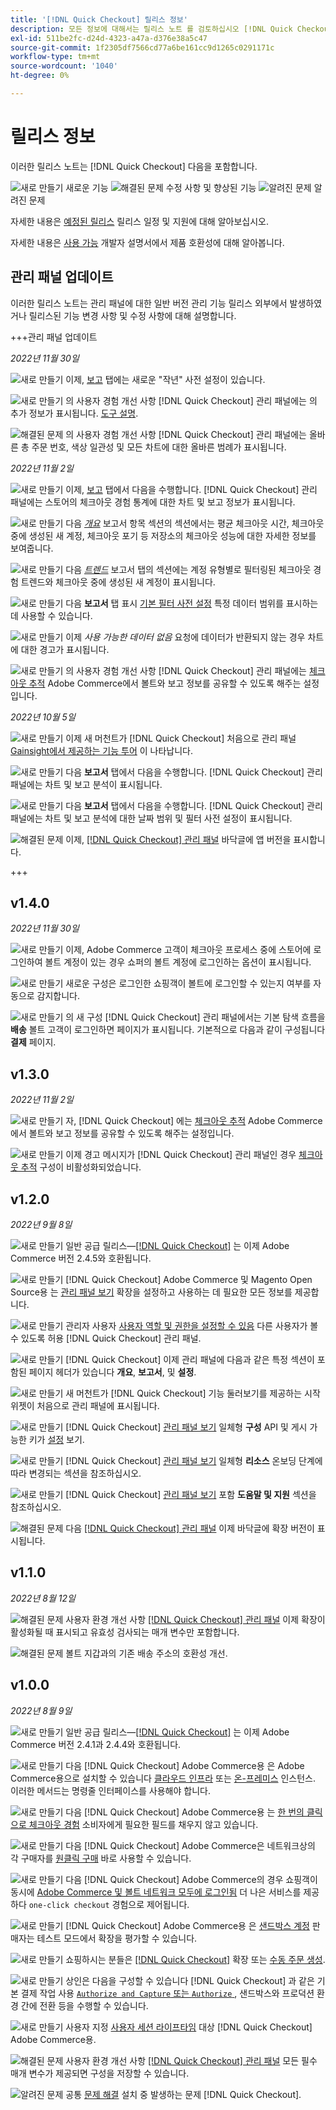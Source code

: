 ```yaml
---
title: '[!DNL Quick Checkout] 릴리스 정보'
description: 모든 정보에 대해서는 릴리스 노트 를 검토하십시오 [!DNL Quick Checkout] 릴리스.
exl-id: 511be2fc-d24d-4323-a47a-d376e38a5c47
source-git-commit: 1f2305df7566cd77a6be161cc9d1265c0291171c
workflow-type: tm+mt
source-wordcount: '1040'
ht-degree: 0%

---
```


# 릴리스 정보

이러한 릴리스 노트는 [!DNL Quick Checkout] 다음을 포함합니다.

![새로 만들기](../assets/new.svg) 새로운 기능
![해결된 문제](../assets/fix.svg) 수정 사항 및 향상된 기능
![알려진 문제](../assets/bug.svg) 알려진 문제

자세한 내용은 [예정된 릴리스](https://devdocs.magento.com/release/) 릴리스 일정 및 지원에 대해 알아보십시오.

자세한 내용은 [사용 가능](https://devdocs.magento.com/release/availability.html) 개발자 설명서에서 제품 호환성에 대해 알아봅니다.

## 관리 패널 업데이트

이러한 릴리스 노트는 관리 패널에 대한 일반 버전 관리 기능 릴리스 외부에서 발생하였거나 릴리스된 기능 변경 사항 및 수정 사항에 대해 설명합니다.

+++관리 패널 업데이트

_2022년 11월 30일_

![새로 만들기](../assets/new.svg)<!-- Issue BOLT-502 --> 이제, [보고](https://experienceleague.adobe.com/docs/commerce-merchant-services/quick-checkout/getting-started/quick-checkout-reporting/reports.html) 탭에는 새로운 &quot;작년&quot; 사전 설정이 있습니다.

![새로 만들기](../assets/new.svg)<!-- Issue BOLT-471 --> 의 사용자 경험 개선 사항 [!DNL Quick Checkout] 관리 패널에는 의 추가 정보가 표시됩니다. [도구 설명](https://experienceleague.adobe.com/docs/commerce-merchant-services/quick-checkout/getting-started/quick-checkout-reporting/reports.html).

![해결된 문제](../assets/fix.svg)<!-- Issue BOLT-514 --> 의 사용자 경험 개선 사항 [!DNL Quick Checkout] 관리 패널에는 올바른 총 주문 번호, 색상 일관성 및 모든 차트에 대한 올바른 범례가 표시됩니다.

_2022년 11월 2일_

![새로 만들기](../assets/new.svg)<!-- Issue BOLT-293 --> 이제, [보고](https://experienceleague.adobe.com/docs/commerce-merchant-services/quick-checkout/getting-started/quick-checkout-reporting/reports.html) 탭에서 다음을 수행합니다. [!DNL Quick Checkout] 관리 패널에는 스토어의 체크아웃 경험 통계에 대한 차트 및 보고 정보가 표시됩니다.

![새로 만들기](../assets/new.svg)<!-- Issue BOLT-422 --> 다음 [_개요_](https://experienceleague.adobe.com/docs/commerce-merchant-services/quick-checkout/getting-started/quick-checkout-reporting/reports.html#reports-overview) 보고서 항목 섹션의 섹션에서는 평균 체크아웃 시간, 체크아웃 중에 생성된 새 계정, 체크아웃 포기 등 저장소의 체크아웃 성능에 대한 자세한 정보를 보여줍니다.

![새로 만들기](../assets/new.svg)<!-- Issue BOLT-423 --> 다음 [_트렌드_](https://experienceleague.adobe.com/docs/commerce-merchant-services/quick-checkout/getting-started/quick-checkout-reporting/reports.html#reports-trends) 보고서 탭의 섹션에는 계정 유형별로 필터링된 체크아웃 경험 트렌드와 체크아웃 중에 생성된 새 계정이 표시됩니다.

![새로 만들기](../assets/new.svg)<!-- Issue BOLT-439 --> 다음 **보고서** 탭 표시 [기본 필터 사전 설정](https://experienceleague.adobe.com/docs/commerce-merchant-services/quick-checkout/getting-started/quick-checkout-reporting/reports.html#filter-data) 특정 데이터 범위를 표시하는 데 사용할 수 있습니다.

![새로 만들기](../assets/new.svg)<!-- Issue BOLT-433 --> 이제 _사용 가능한 데이터 없음_ 요청에 데이터가 반환되지 않는 경우 차트에 대한 경고가 표시됩니다.

![새로 만들기](../assets/new.svg)<!-- Issue BOLT-473 --> 의 사용자 경험 개선 사항 [!DNL Quick Checkout] 관리 패널에는 [체크아웃 추적](https://experienceleague.adobe.com/docs/commerce-merchant-services/quick-checkout/getting-started/settings-quick-checkout.html#service-settings) Adobe Commerce에서 볼트와 보고 정보를 공유할 수 있도록 해주는 설정입니다.

_2022년 10월 5일_

![새로 만들기](../assets/new.svg)<!-- Issue BOLT-379 --> 이제 새 머천트가 [!DNL Quick Checkout] 처음으로 관리 패널 [Gainsight에서 제공하는 기능 투어](https://experienceleague.adobe.com/docs/commerce-merchant-services/quick-checkout/getting-started/onboarding.html) 이 나타납니다.

![새로 만들기](../assets/new.svg)<!-- Issue BOLT-377 --> 다음 **보고서** 탭에서 다음을 수행합니다. [!DNL Quick Checkout] 관리 패널에는 차트 및 보고 분석이 표시됩니다.

![새로 만들기](../assets/new.svg)<!-- Issue BOLT-377 --> 다음 **보고서** 탭에서 다음을 수행합니다. [!DNL Quick Checkout] 관리 패널에는 차트 및 보고 분석에 대한 날짜 범위 및 필터 사전 설정이 표시됩니다.

![해결된 문제](../assets/fix.svg)<!-- Issue BOLT-369 --> 이제, [[!DNL Quick Checkout] 관리 패널](https://experienceleague.adobe.com/docs/commerce-merchant-services/quick-checkout/getting-started/onboarding.html#enable-extension) 바닥글에 앱 버전을 표시합니다.

+++

## v1.4.0

_2022년 11월 30일_

![새로 만들기](../assets/new.svg)<!-- Issue BOLT-513 --> 이제, Adobe Commerce 고객이 체크아웃 프로세스 중에 스토어에 로그인하여 볼트 계정이 있는 경우 쇼퍼의 볼트 계정에 로그인하는 옵션이 표시됩니다.

![새로 만들기](../assets/new.svg)<!-- Issue BOLT-512 --> 새로운 구성은 로그인한 쇼핑객이 볼트에 로그인할 수 있는지 여부를 자동으로 감지합니다.

![새로 만들기](../assets/new.svg)<!-- Issue BOLT-480 --> 의 새 구성 [!DNL Quick Checkout] 관리 패널에서는 기본 탐색 흐름을 **배송** 볼트 고객이 로그인하면 페이지가 표시됩니다. 기본적으로 다음과 같이 구성됩니다 **결제** 페이지.

## v1.3.0

_2022년 11월 2일_

![새로 만들기](../assets/new.svg)<!-- Issue BOLT-293 --> 자, [!DNL Quick Checkout] 에는 [체크아웃 추적](https://experienceleague.adobe.com/docs/commerce-merchant-services/quick-checkout/getting-started/settings-quick-checkout.html#service-settings) Adobe Commerce에서 볼트와 보고 정보를 공유할 수 있도록 해주는 설정입니다.

![새로 만들기](../assets/new.svg)<!-- Issue BOLT-461 --> 이제 경고 메시지가 [!DNL Quick Checkout] 관리 패널인 경우 [체크아웃 추적](https://experienceleague.adobe.com/docs/commerce-merchant-services/quick-checkout/getting-started/quick-checkout-reporting/reports.html) 구성이 비활성화되었습니다.

## v1.2.0

_2022년 9월 8일_

![새로 만들기](../assets/new.svg)<!-- Issue BOLT-341 --> 일반 공급 릴리스—[[!DNL Quick Checkout]](https://marketplace.magento.com/magento-quick-checkout.html) 는 이제 Adobe Commerce 버전 2.4.5와 호환됩니다.

![새로 만들기](../assets/new.svg)<!-- Issue BOLT-328 --> [!DNL Quick Checkout] Adobe Commerce 및 Magento Open Source용 는 [관리 패널 보기](https://experienceleague.adobe.com/docs/commerce-merchant-services/quick-checkout/getting-started/quick-checkout-admin-panel/admin-panel.html) 확장을 설정하고 사용하는 데 필요한 모든 정보를 제공합니다.

![새로 만들기](../assets/new.svg)<!-- Issue BOLT-364 --> 관리자 사용자 [사용자 역할 및 권한을 설정할 수 있음](https://experienceleague.adobe.com/docs/commerce-merchant-services/quick-checkout/getting-started/quick-checkout-admin-panel/user-roles-setup.html) 다른 사용자가 볼 수 있도록 허용 [!DNL Quick Checkout] 관리 패널.

![새로 만들기](../assets/new.svg)<!-- Issue BOLT-377 --> [!DNL Quick Checkout] 이제 관리 패널에 다음과 같은 특정 섹션이 포함된 페이지 헤더가 있습니다 **개요**, **보고서**, 및 **설정**.

![새로 만들기](../assets/new.svg)<!-- Issue BOLT-379 --> 새 머천트가 [!DNL Quick Checkout] 기능 둘러보기를 제공하는 시작 위젯이 처음으로 관리 패널에 표시됩니다.

![새로 만들기](../assets/new.svg)<!-- Issue BOLT-378 --> [!DNL Quick Checkout] [관리 패널 보기](https://experienceleague.adobe.com/docs/commerce-merchant-services/quick-checkout/getting-started/quick-checkout-admin-panel/admin-panel.html) 일체형 **구성** API 및 게시 가능한 키가 [설정](https://experienceleague.adobe.com/docs/commerce-merchant-services/quick-checkout/getting-started/onboarding.html#enable-extension) 보기.

![새로 만들기](../assets/new.svg)<!-- Issue BOLT-380 --> [!DNL Quick Checkout] [관리 패널 보기](https://experienceleague.adobe.com/docs/commerce-merchant-services/quick-checkout/getting-started/quick-checkout-admin-panel/admin-panel.html) 일체형 **리소스** 온보딩 단계에 따라 변경되는 섹션을 참조하십시오.

![새로 만들기](../assets/new.svg)<!-- Issue BOLT-381 --> [!DNL Quick Checkout] [관리 패널 보기](https://experienceleague.adobe.com/docs/commerce-merchant-services/quick-checkout/getting-started/quick-checkout-admin-panel/admin-panel.html) 포함 **도움말 및 지원** 섹션을 참조하십시오.

![해결된 문제](../assets/fix.svg)<!-- Issue BOLT-369 --> 다음 [[!DNL Quick Checkout] 관리 패널](https://experienceleague.adobe.com/docs/commerce-merchant-services/quick-checkout/getting-started/onboarding.html#enable-extension) 이제 바닥글에 확장 버전이 표시됩니다.

## v1.1.0

_2022년 8월 12일_

![해결된 문제](../assets/fix.svg)<!-- Issue BOLT-375 --> 사용자 환경 개선 사항 [[!DNL Quick Checkout] 관리 패널](https://experienceleague.adobe.com/docs/commerce-merchant-services/quick-checkout/getting-started/onboarding.html#enable-extension) 이제 확장이 활성화될 때 표시되고 유효성 검사되는 매개 변수만 포함합니다.

![해결된 문제](../assets/fix.svg)<!-- Issue BOLT-349 --> 볼트 지갑과의 기존 배송 주소의 호환성 개선.

## v1.0.0

_2022년 8월 9일_

![새로 만들기](../assets/new.svg)<!-- Issue BOLT-341 --> 일반 공급 릴리스—[[!DNL Quick Checkout]](https://marketplace.magento.com/magento-quick-checkout.html) 는 이제 Adobe Commerce 버전 2.4.1과 2.4.4와 호환됩니다.

![새로 만들기](../assets/new.svg)<!-- Issue BOLT-340 --> 다음 [!DNL Quick Checkout] Adobe Commerce용 은 Adobe Commerce용으로 설치할 수 있습니다 [클라우드 인프라](install.md#adobe-commerce-on-cloud-infrastructure) 또는 [온-프레미스](install.md#on-premises) 인스턴스. 이러한 메서드는 명령줄 인터페이스를 사용해야 합니다.

![새로 만들기](../assets/new.svg)<!-- Issue BOLT-1 --> 다음 [!DNL Quick Checkout] Adobe Commerce용 는 [한 번의 클릭으로 체크아웃 경험](overview.md) 소비자에게 필요한 필드를 채우지 않고 있습니다.

![새로 만들기](../assets/new.svg)<!-- Issue BOLT-1 --> 다음 [!DNL Quick Checkout] Adobe Commerce은 네트워크상의 각 구매자를 [원클릭 구매](checkout-flow.md) 바로 사용할 수 있습니다.

![새로 만들기](../assets/new.svg)<!-- Issue BOLT-1 --> 다음 [!DNL Quick Checkout] Adobe Commerce의 경우 쇼핑객이 동시에 [Adobe Commerce 및 볼트 네트워크 모두에 로그인됨](checkout-flow.md/#quick-checkout-use-cases) 더 나은 서비스를 제공하다 `one-click checkout` 경험으로 제어됩니다.

![새로 만들기](../assets/new.svg)<!-- Issue BOLT-218 --> [!DNL Quick Checkout] Adobe Commerce용 은 [샌드박스 계정](testing.md#testing-in-sandbox) 판매자는 테스트 모드에서 확장을 평가할 수 있습니다.

![새로 만들기](../assets/new.svg)<!-- Issue BOLT-780 --> 쇼핑하시는 분들은 [[!DNL Quick Checkout]](checkout-page.md) 확장 또는 [수동 주문 생성](create-order-admin.md).

![새로 만들기](../assets/new.svg)<!-- Issue BOLT-666 --> 상인은 다음을 구성할 수 있습니다 [!DNL Quick Checkout] 과 같은 기본 결제 작업 사용 [`Authorize and Capture` 또는 `Authorize` ](onboarding.md#complete-admin-configuration), 샌드박스와 프로덕션 환경 간에 전환 등을 수행할 수 있습니다.

![새로 만들기](../assets/new.svg)<!-- Issue BOLT-288 --> 사용자 지정 [사용자 세션 라이프타임](user-session-lifetime.md) 대상 [!DNL Quick Checkout] Adobe Commerce용.

![해결된 문제](../assets/fix.svg)<!-- Issue BOLT-375 --> 사용자 환경 개선 사항 [[!DNL Quick Checkout] 관리 패널](https://experienceleague.adobe.com/docs/commerce-merchant-services/quick-checkout/getting-started/onboarding.html#enable-extension) 모든 필수 매개 변수가 제공되면 구성을 저장할 수 있습니다.

![알려진 문제](../assets/bug.svg)<!-- Issue BOLT-342 --> 공통 [문제 해결](https://experienceleague.adobe.com/docs/commerce-knowledge-base/kb/troubleshooting/miscellaneous/quick-checkout-issues.html) 설치 중 발생하는 문제 [!DNL Quick Checkout].
